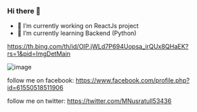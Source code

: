 ### Hi there 👋

- 🔭 I’m currently working on ReactJs project
- 🌱 I’m currently learning Backend (Python)

https://th.bing.com/th/id/OIP.jWLd7P694Uopsa_irQUx8QHaEK?rs=1&pid=ImgDetMain

  
  
  
  ![image](https://github.com/mubinanusratullayeva/mubinanusratullayeva/assets/123224054/5ba26a46-10e2-4eea-b12a-6e0067da0a3e)


follow me on facebook: https://www.facebook.com/profile.php?id=61550518511906

follow me on twitter: https://twitter.com/MNusratull53436



<!--
**mubinanusratullayeva/mubinanusratullayeva** is a ✨ _special_ ✨ repository because its `README.md` (this file) appears on your GitHub profile.

Here are some ideas to get you started:

- 🔭 I’m currently working on ReactJs project
- 🌱 I’m currently learning Backend
- 👯 I’m looking to collaborate on ...
- 🤔 I’m looking for help with ...
- 💬 Ask me about ...
- 📫 How to reach me: ...
- 😄 Pronouns: ...
- ⚡ Fun fact: ...
-->
